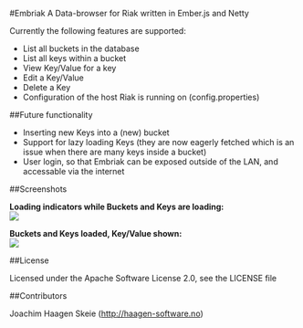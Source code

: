 #Embriak
A Data-browser for Riak written in Ember.js and Netty

Currently the following features are supported:

 - List all buckets in the database
 - List all keys within a bucket
 - View Key/Value for a key
 - Edit a Key/Value
 - Delete a Key
 - Configuration of the host Riak is running on (config.properties)

##Future functionality

 - Inserting new Keys into a (new) bucket
 - Support for lazy loading Keys (they are now eagerly fetched which is an issue when there are many keys inside a bucket)
 - User login, so that Embriak can be exposed outside of the LAN, and accessable via the internet

##Screenshots

<b>Loading indicators while Buckets and Keys are loading:</b><br />
<img src="http://stuff.haagen.name/embriak1.png" /><br />

<b>Buckets and Keys loaded, Key/Value shown:</b><br />
<img src="http://stuff.haagen.name/embriak2.png" /><br />

##License

Licensed under the Apache Software License 2.0, see the LICENSE file

##Contributors

Joachim Haagen Skeie (http://haagen-software.no)
